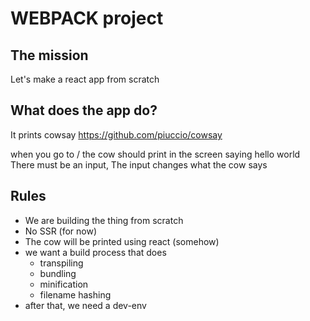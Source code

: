 # WEBPACK project

## The mission
Let's make a react app from scratch

## What does the app do?
It prints cowsay
https://github.com/piuccio/cowsay

when you go to / the cow should print in the screen saying hello world
There must be an input, The input changes what the cow says

## Rules
- We are building the thing from scratch
- No SSR <Server Side Rendering> (for now)
- The cow will be printed using react (somehow)
- we want a build process that does 
    - transpiling
    - bundling
    - minification
    - filename hashing
- after that, we need a dev-env
